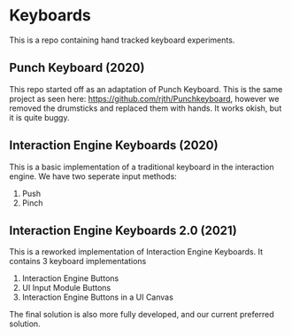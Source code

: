 # Keyboards

This is a repo containing hand tracked keyboard experiments.

## Punch Keyboard (2020)

This repo started off as an adaptation of Punch Keyboard. This is the same project as seen here: https://github.com/rjth/Punchkeyboard, however we removed the drumsticks and replaced them with hands. 
It works okish, but it is quite buggy.

## Interaction Engine Keyboards (2020)

This is a basic implementation of a traditional keyboard in the interaction engine.
We have two seperate input methods:

1. Push
2. Pinch

## Interaction Engine Keyboards 2.0 (2021)

This is a reworked implementation of Interaction Engine Keyboards.
It contains 3 keyboard implementations

1. Interaction Engine Buttons
2. UI Input Module Buttons
3. Interaction Engine Buttons in a UI Canvas

The final solution is also more fully developed, and our current preferred solution.
